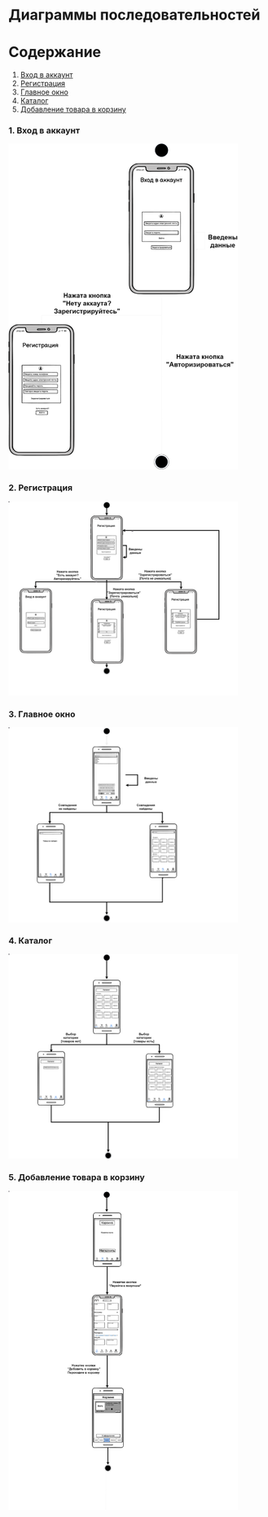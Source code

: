
# Диаграммы последовательностей

# Содержание
1. [Вход в аккаунт](#1)
2. [Регистрация](#2)
3. [Главное окно](#3)
4. [Каталог](#4)
5. [Добавление товара в корзину](#5)


### 1. Вход в аккаунт<a name="1"></a>

<img src="https://github.com/F1REX9/lab2project/blob/main/diagrams/images/SignInStateDiagram.png" alt="Вход в аккаунт" width="450"/>

### 2. Регистрация<a name="2"></a>

<img src="https://github.com/F1REX9/lab2project/blob/main/diagrams/images/RegisterStateDiagram.png" alt="Регистрация" width="450"/>

### 3. Главное окно<a name="3"></a>

<img src="https://github.com/F1REX9/lab2project/blob/main/diagrams/images/HomePageStateDiagram.png" alt="Главное окно" width="450"/>

### 4. Каталог<a name="4"></a>

<img src="https://github.com/F1REX9/lab2project/blob/main/diagrams/images/CatalogStateDiagram.png" alt="Каталог" width="450"/>

### 5. Добавление товара в корзину<a name="5"></a>

<img src="https://github.com/F1REX9/lab2project/blob/main/diagrams/images/AddToCartStateDiagram.png" alt="Добавление товара в корзину" width="450"/>
